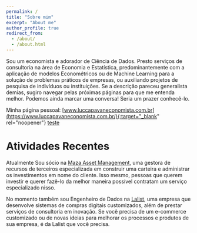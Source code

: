 ```yaml
---
permalink: /
title: "Sobre mim"
excerpt: "About me"
author_profile: true
redirect_from: 
  - /about/
  - /about.html
---
```


Sou um economista e adorador de Ciência de Dados. Presto serviços de consultoria na área de Economia e Estatística, predominantemente com a aplicação de modelos Econométricos ou de Machine Learning para a solução de problemas práticos de empresas, ou auxiliando projetos de pesquisa de indivíduos ou instituições. Se a descrição pareceu generalista demias, sugiro navegar pelas próximas páginas para que me entenda melhor. Podemos ainda marcar uma conversa! Seria um prazer conhecê-lo.

Minha página pessoal: [www.luccapavaneconomista.com.br](https://www.luccapavaneconomista.com.br/){:target="_blank" rel="noopener"}
[teste](https://luccapavan.github.io/newtab/?url=https://www.luccapavaneconomista.com.br/)

Atividades Recentes
======
Atualmente Sou sócio na [Maza Asset Management](https://mazainvest.com.br/), uma gestora de recursos de terceiros especializada em construir uma carteira e administrar os investimentos em nome do cliente. Isso mesmo, pessoas que querem investir e querer fazê-lo da melhor maneira possível contratam um serviço especializado nisso.

No momento também sou Engenheiro de Dados na [Lalist](https://lalist.com.br/), uma empresa que desenvolve sistemas de compras digitais customizados, além de prestar serviços de consultoria em inovação. Se você precisa de um e-commerce customizado ou de novas ideias para melhorar os processos e produtos de sua empresa, é da Lalist que você precisa.
